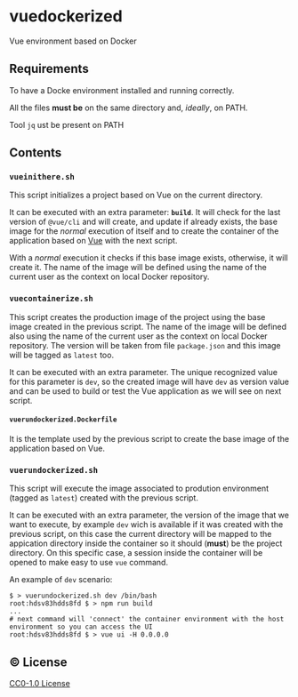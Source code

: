 # vuedockerized

Vue environment based on Docker

## Requirements

To have a Docke environment installed and running correctly.

All the files __must be__ on the same directory and, _ideally_, on PATH.

Tool `jq` ust be present on PATH

## Contents

### `vueinithere.sh`

This script initializes a project based on Vue on the current directory.

It can be executed with an extra parameter: __`build`__. It will check for the last version of `@vue/cli` and will create, and update if already exists, the base image for the _normal_ execution of itself and to create the container of the application based on [Vue](https://vuejs.org) with the next script.

With a _normal_ execution it checks if this base image exists, otherwise, it will create it. The name of the image will be defined using the name of the current user as the context on local Docker repository.

### `vuecontainerize.sh`

This script creates the production image of the project using the base image created in the previous script. The name of the image will be defined also using the name of the current user as the context on local Docker repository. The version will be taken from file `package.json` and this image will be tagged as `latest` too. 

It can be executed with an extra parameter. The unique recognized value for this parameter is `dev`, so the created image will have `dev` as version value and can be used to build or test the Vue application as we will see on next script.

#### `vuerundockerized.Dockerfile`

It is the template used by the previous script to create the base image of the application based on Vue.

### `vuerundockerized.sh`

This script will execute the image associated to prodution environment (tagged as `latest`) created with the previous script.

It can be executed with an extra parameter, the version of the image that we want to execute, by example `dev` wich is available if it was created with the previous script, on this case the current directory will be mapped to the appication directory inside the container so it should (__must__) be the project directory. On this specific case, a session inside the container will be opened to make easy to use `vue` command.

An example of `dev` scenario:

```shell
$ > vuerundockerized.sh dev /bin/bash
root:hdsv83hdds8fd $ > npm run build
...
# next command will 'connect' the container environment with the host environment so you can access the UI
root:hdsv83hdds8fd $ > vue ui -H 0.0.0.0
```

## :copyright: License

[CC0-1.0 License](https://creativecommons.org/publicdomain/zero/1.0/legalcode)
